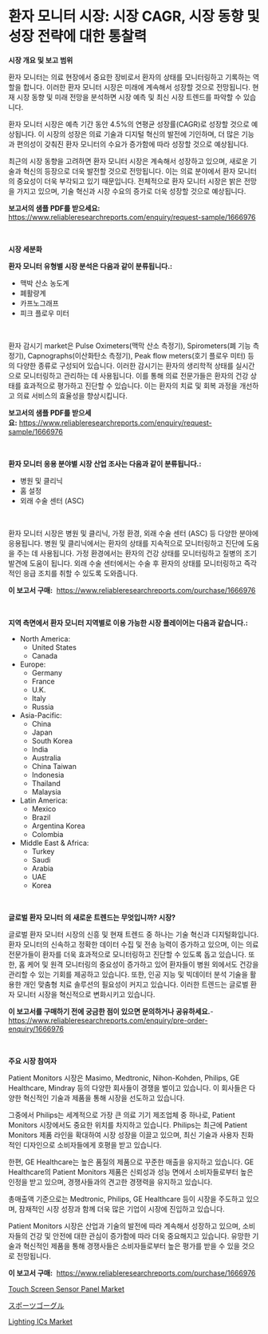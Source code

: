 <p><h1>환자 모니터 시장: 시장 CAGR, 시장 동향 및 성장 전략에 대한 통찰력</h1></p><p><strong>시장 개요 및 보고 범위</strong></p>
<p><p>환자 모니터는 의료 현장에서 중요한 장비로서 환자의 상태를 모니터링하고 기록하는 역할을 합니다. 이러한 환자 모니터 시장은 미래에 계속해서 성장할 것으로 전망됩니다. 현재 시장 동향 및 미래 전망을 분석하면 시장 예측 및 최신 시장 트렌드를 파악할 수 있습니다. </p><p>환자 모니터 시장은 예측 기간 동안 4.5%의 연평균 성장률(CAGR)로 성장할 것으로 예상됩니다. 이 시장의 성장은 의료 기술과 디지털 혁신의 발전에 기인하며, 더 많은 기능과 편의성이 갖춰진 환자 모니터의 수요가 증가함에 따라 성장할 것으로 예상됩니다.</p><p>최근의 시장 동향을 고려하면 환자 모니터 시장은 계속해서 성장하고 있으며, 새로운 기술과 혁신의 등장으로 더욱 발전할 것으로 전망됩니다. 이는 의료 분야에서 환자 모니터의 중요성이 더욱 부각되고 있기 때문입니다. 전체적으로 환자 모니터 시장은 밝은 전망을 가지고 있으며, 기술 혁신과 시장 수요의 증가로 더욱 성장할 것으로 예상됩니다.</p></p>
<p><strong>보고서의 샘플 PDF를 받으세요:</strong> <a href="https://www.reliableresearchreports.com/enquiry/request-sample/1666976">https://www.reliableresearchreports.com/enquiry/request-sample/1666976</a></p>
<p>&nbsp;</p>
<p><strong>시장 세분화</strong></p>
<p><strong>환자 모니터 유형별 시장 분석은 다음과 같이 분류됩니다.:</strong></p>
<p><ul><li>맥박 산소 농도계</li><li>폐활량계</li><li>카프노그래프</li><li>피크 플로우 미터</li></ul></p>
<p>&nbsp;</p>
<p><p>환자 감시기 market은 Pulse Oximeters(맥막 산소 측정기), Spirometers(폐 기능 측정기), Capnographs(이산화탄소 측정기), Peak flow meters(호기 플로우 미터) 등의 다양한 종류로 구성되어 있습니다. 이러한 감시기는 환자의 생리학적 상태를 실시간으로 모니터링하고 관리하는 데 사용됩니다. 이를 통해 의료 전문가들은 환자의 건강 상태를 효과적으로 평가하고 진단할 수 있습니다. 이는 환자의 치료 및 회복 과정을 개선하고 의료 서비스의 효율성을 향상시킵니다.</p></p>
<p><strong>보고서의 샘플 PDF를 받으세요:</strong>&nbsp;<a href="https://www.reliableresearchreports.com/enquiry/request-sample/1666976">https://www.reliableresearchreports.com/enquiry/request-sample/1666976</a></p>
<p>&nbsp;</p>
<p><strong> 환자 모니터 응용 분야별 시장 산업 조사는 다음과 같이 분류됩니다.:</strong></p>
<p><ul><li>병원 및 클리닉</li><li>홈 설정</li><li>외래 수술 센터 (ASC)</li></ul></p>
<p>&nbsp;</p>
<p><p>환자 모니터 시장은 병원 및 클리닉, 가정 환경, 외래 수술 센터 (ASC) 등 다양한 분야에 응용됩니다. 병원 및 클리닉에서는 환자의 상태를 지속적으로 모니터링하고 진단에 도움을 주는 데 사용됩니다. 가정 환경에서는 환자의 건강 상태를 모니터링하고 질병의 조기 발견에 도움이 됩니다. 외래 수술 센터에서는 수술 후 환자의 상태를 모니터링하고 즉각적인 응급 조치를 취할 수 있도록 도와줍니다.</p></p>
<p><strong>이 보고서 구매:</strong>&nbsp; <a href="https://www.reliableresearchreports.com/purchase/1666976">https://www.reliableresearchreports.com/purchase/1666976</a></p>
<p>&nbsp;</p>
<p><strong>지역 측면에서 환자 모니터 지역별로 이용 가능한 시장 플레이어는 다음과 같습니다.:</strong></p>
<p><ul>
    <li>
        North America:
        <ul>
            <li>United States</li>
            <li>Canada</li>
        </ul>
    </li>
    <li>
        Europe:
        <ul>
            <li>Germany</li>
            <li>France</li>
            <li>U.K.</li>
            <li>Italy</li>
            <li>Russia</li>
        </ul>
    </li>
    <li>
        Asia-Pacific:
        <ul>
            <li>China</li>
            <li>Japan</li>
            <li>South Korea</li>
            <li>India</li>
            <li>Australia</li>
            <li>China Taiwan</li>
            <li>Indonesia</li>
            <li>Thailand</li>
            <li>Malaysia</li>
        </ul>
    </li>
    <li>
        Latin America:
        <ul>
            <li>Mexico</li>
            <li>Brazil</li>
            <li>Argentina Korea</li>
            <li>Colombia</li>
        </ul>
    </li>
    <li>
        Middle East & Africa:
        <ul>
            <li>Turkey</li>
            <li>Saudi</li>
            <li>Arabia</li>
            <li>UAE</li>
            <li>Korea</li>
        </ul>
    </li>
    </ul></p>
<p>&nbsp;</p>
<p><strong>글로벌 환자 모니터 의 새로운 트렌드는 무엇입니까? 시장?</strong></p>
<p><p>글로벌 환자 모니터 시장의 신흥 및 현재 트렌드 중 하나는 기술 혁신과 디지털화입니다. 환자 모니터의 신속하고 정확한 데이터 수집 및 전송 능력이 증가하고 있으며, 이는 의료 전문가들이 환자를 더욱 효과적으로 모니터링하고 진단할 수 있도록 돕고 있습니다. 또한, 홈 케어 및 원격 모니터링의 중요성이 증가하고 있어 환자들이 병원 외에서도 건강을 관리할 수 있는 기회를 제공하고 있습니다. 또한, 인공 지능 및 빅데이터 분석 기술을 활용한 개인 맞춤형 치료 솔루션의 필요성이 커지고 있습니다. 이러한 트렌드는 글로벌 환자 모니터 시장을 혁신적으로 변화시키고 있습니다.</p></p>
<p><strong>이 보고서를 구매하기 전에 궁금한 점이 있으면 문의하거나 공유하세요.</strong>- <a href="https://www.reliableresearchreports.com/enquiry/pre-order-enquiry/1666976">https://www.reliableresearchreports.com/enquiry/pre-order-enquiry/1666976</a></p>
<p>&nbsp;</p>
<p><strong>주요 시장 참여자</strong></p>
<p><p>Patient Monitors 시장은 Masimo, Medtronic, Nihon-Kohden, Philips, GE Healthcare, Mindray 등의 다양한 회사들이 경쟁을 벌이고 있습니다. 이 회사들은 다양한 혁신적인 기술과 제품을 통해 시장을 선도하고 있습니다.</p><p>그중에서 Philips는 세계적으로 가장 큰 의료 기기 제조업체 중 하나로, Patient Monitors 시장에서도 중요한 위치를 차지하고 있습니다. Philips는 최근에 Patient Monitors 제품 라인을 확대하여 시장 성장을 이끌고 있으며, 최신 기술과 사용자 친화적인 디자인으로 소비자들에게 호평을 받고 있습니다.</p><p>한편, GE Healthcare는 높은 품질의 제품으로 꾸준한 매출을 유지하고 있습니다. GE Healthcare의 Patient Monitors 제품은 신뢰성과 성능 면에서 소비자들로부터 높은 인정을 받고 있으며, 경쟁사들과의 견고한 경쟁력을 유지하고 있습니다.</p><p>총매출액 기준으로는 Medtronic, Philips, GE Healthcare 등이 시장을 주도하고 있으며, 잠재적인 시장 성장과 함께 더욱 많은 기업이 시장에 진입하고 있습니다.</p><p>Patient Monitors 시장은 산업과 기술의 발전에 따라 계속해서 성장하고 있으며, 소비자들의 건강 및 안전에 대한 관심이 증가함에 따라 더욱 중요해지고 있습니다. 유망한 기술과 혁신적인 제품을 통해 경쟁사들은 소비자들로부터 높은 평가를 받을 수 있을 것으로 전망됩니다.</p></p>
<p><strong>이 보고서 구매:</strong>&nbsp;&nbsp;<a href="https://www.reliableresearchreports.com/purchase/1666976">https://www.reliableresearchreports.com/purchase/1666976</a></p>
<p><p><a href="https://github.com/pgtimber/Market-Research-Report-List-2/blob/main/touch-screen-sensor-panel-market.md">Touch Screen Sensor Panel Market</a></p><p><a href="https://medium.com/@attyourniture/%E3%82%B9%E3%83%9D%E3%83%BC%E3%83%84%E3%82%B4%E3%83%BC%E3%82%B0%E3%83%AB%E5%B8%82%E5%A0%B4%E3%81%AE%E5%B1%95%E6%9C%9B-%E6%A5%AD%E7%95%8C%E6%A6%82%E8%A6%81%E3%81%A8%E4%BA%88%E6%B8%AC-2024%E5%B9%B4%E3%81%8B%E3%82%892031%E5%B9%B4-e6d42481669e">スポーツゴーグル</a></p><p><a href="https://github.com/lataunyatinikmelvin59ilbd0dv/Market-Research-Report-List-1/blob/main/lighting-ics-market.md">Lighting ICs Market</a></p></p>

